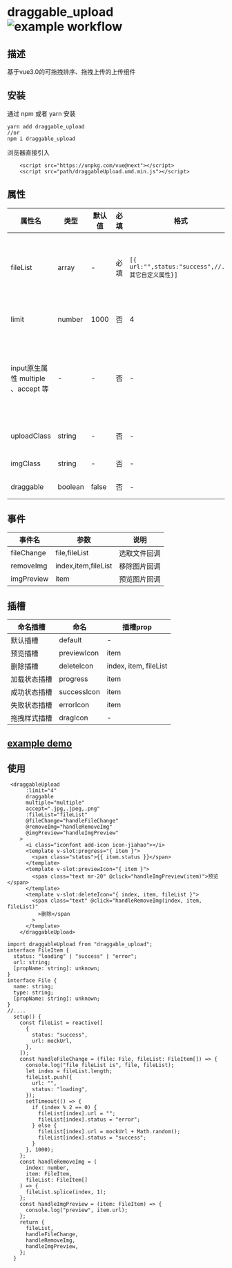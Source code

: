 # draggable_upload ![example workflow](https://github.com/zjjaxx/draggable-upload/actions/workflows/webpack.yml/badge.svg)

## 描述

基于vue3.0的可拖拽排序、拖拽上传的上传组件

## 安装
通过 npm 或者 yarn 安装
```
yarn add draggable_upload
//or
npm i draggable_upload
```
浏览器直接引入
```
    <script src="https://unpkg.com/vue@next"></script>
    <script src="path/draggableUpload.umd.min.js"></script>
```
## 属性
|  属性名  |  类型   |  默认值   | 必填 | 格式| 说明|
| --- | --- | --- | --- | --- |---|
|  fileList   |   array  |   -  | 必填 | `[{ url:"",status:"success",//...其它自定义属性}] `| 上传数组 ``` 状态值为 loading 、 success 、 error```|
|  limit   |   number  |  1000   | 否| 4| 图片上传数量限制 |
|   input原生属性 multiple 、accept 等 |   - | - |  否  | - |除了props其它自定义属性直接作用于input元素上 |
|   uploadClass  |   string  |  -   | 否 | - | 上传input 类名 |
|   imgClass  | string    |  -   | 否 | - | 图片类名 |
|   draggable  | boolean    |  false   | 否 | - | 拖拽上传 |

## 事件

|  事件名  | 参数| 说明|
| --- | --- | --- | 
|  fileChange   |   file,fileList  |   选取文件回调  |
|  removeImg   |   index,item,fileList  | 移除图片回调 |
|   imgPreview |   item |预览图片回调 |


## 插槽
|   命名插槽  |  命名   |  插槽prop   |
| --- | --- | --- |
|  默认插槽   |   default  |   -  |
|  预览插槽   |   previewIcon  |  item   |
|   删除插槽  |  deleteIcon   |   index, item, fileList  |
|   加载状态插槽  |   progress  |  item   |
|   成功状态插槽  | successIcon    |  item   |
|   失败状态插槽  |   errorIcon  |  item   |
|   拖拽样式插槽  |   dragIcon  |  -   |
## [example demo](https://github.com/zjjaxx/draggable-upload/blob/master/src/example/App.vue)
## 使用
```
 <draggableUpload
      :limit="4"
      draggable
      multiple="multiple"
      accept=".jpg,.jpeg,.png"
      :fileList="fileList"
      @fileChange="handleFileChange"
      @removeImg="handleRemoveImg"
      @imgPreview="handleImgPreview"
    >
      <i class="iconfont add-icon icon-jiahao"></i>
      <template v-slot:progress="{ item }">
        <span class="status">{{ item.status }}</span>
      </template>
      <template v-slot:previewIcon="{ item }">
        <span class="text mr-20" @click="handleImgPreview(item)">预览</span>
      </template>
      <template v-slot:deleteIcon="{ index, item, fileList }">
        <span class="text" @click="handleRemoveImg(index, item, fileList)"
          >删除</span
        >
      </template>
    </draggableUpload>
```
```
import draggableUpload from "draggable_upload";
interface FileItem {
  status: "loading" | "success" | "error";
  url: string;
  [propName: string]: unknown;
}
interface File {
  name: string;
  type: string;
  [propName: string]: unknown;
}
//....
  setup() {
    const fileList = reactive([
      {
        status: "success",
        url: mockUrl,
      },
    ]);
    const handleFileChange = (file: File, fileList: FileItem[]) => {
      console.log("file fileList is", file, fileList);
      let index = fileList.length;
      fileList.push({
        url: "",
        status: "loading",
      });
      setTimeout(() => {
        if (index % 2 == 0) {
          fileList[index].url = "";
          fileList[index].status = "error";
        } else {
          fileList[index].url = mockUrl + Math.random();
          fileList[index].status = "success";
        }
      }, 1000);
    };
    const handleRemoveImg = (
      index: number,
      item: FileItem,
      fileList: FileItem[]
    ) => {
      fileList.splice(index, 1);
    };
    const handleImgPreview = (item: FileItem) => {
      console.log("preview", item.url);
    };
    return {
      fileList,
      handleFileChange,
      handleRemoveImg,
      handleImgPreview,
    };
  }
```
